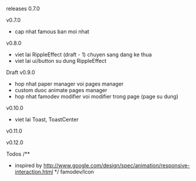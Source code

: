 releases 0.7.0

v0.7.0
 - cap nhat famous ban moi nhat

v0.8.0
- viet lai RippleEffect (draft - 1)
  chuyen sang dang ke thua
- viet lai ui/button su dung RippleEffect

Draft
v0.9.0
- hop nhat paper manager voi pages manager
- custom duoc animate pages manager
- hop nhat famodev modifier voi modifier trong page (page su dung)


v0.10.0
- viet lai Toast, ToastCenter

v0.11.0

v0.12.0


Todos
/**
 * inspired by http://www.google.com/design/spec/animation/responsive-interaction.html
 */
famodev/Icon

